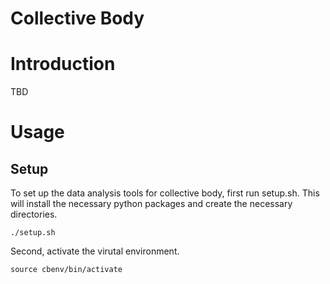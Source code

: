 Collective Body
================

# Introduction

TBD

# Usage

## Setup

To set up the data analysis tools for collective body, first run setup.sh. This will install the necessary python packages and create the necessary directories.

```
./setup.sh
```

Second, activate the virutal environment.

```
source cbenv/bin/activate
```